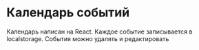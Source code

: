 # Календарь событий
Календарь написан на React. Каждое событие записывается в localstorage. События можно удалять и редактировать

